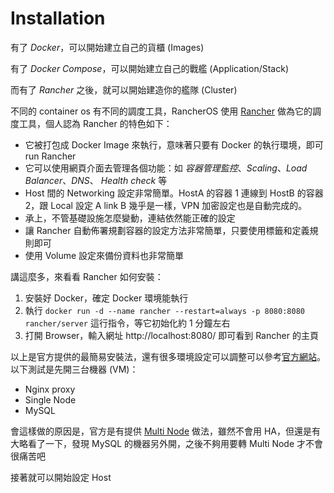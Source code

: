 # Installation

有了 *Docker*，可以開始建立自己的貨櫃 (Images)

有了 *Docker Compose*，可以開始建立自己的戰艦 (Application/Stack)

而有了 *Rancher* 之後，就可以開始建造你的艦隊 (Cluster)

不同的 container os 有不同的調度工具，RancherOS 使用 [Rancher](http://rancher.com/rancher/) 做為它的調度工具，個人認為 Rancher 的特色如下：

* 它被打包成 Docker Image 來執行，意味著只要有 Docker 的執行環境，即可 run Rancher
* 它可以使用網頁介面去管理各個功能：如 *容器管理監控*、*Scaling*、*Load Balancer*、*DNS*、 *Health check* 等
* Host 間的 Networking 設定非常簡單。HostA 的容器 1 連線到 HostB 的容器 2，跟 Local 設定 A link B 幾乎是一樣，VPN 加密設定也是自動完成的。
* 承上，不管基礎設施怎麼變動，連結依然能正確的設定
* 讓 Rancher 自動佈署規劃容器的設定方法非常簡單，只要使用標籤和定義規則即可
* 使用 Volume 設定來備份資料也非常簡單

講這麼多，來看看 Rancher 如何安裝：

1. 安裝好 Docker，確定 Docker 環境能執行
2. 執行 `docker run -d --name rancher --restart=always -p 8080:8080 rancher/server` 這行指令，等它初始化約 1 分鐘左右
3. 打開 Browser，輸入網址 http://localhost:8080/ 即可看到 Rancher 的主頁

以上是官方提供的最簡易安裝法，還有很多環境設定可以調整可以參考[官方網站](http://docs.rancher.com/rancher/installing-rancher/installing-server/)。以下測試是先開三台機器 (VM)：

* Nginx proxy
* Single Node
* MySQL

會這樣做的原因是，官方是有提供 [Multi Node](http://docs.rancher.com/rancher/installing-rancher/installing-server/multi-nodes/) 做法，雖然不會用 HA，但還是有大略看了一下，發現 MySQL 的機器另外開，之後不夠用要轉 Multi Node 才不會很痛苦吧

接著就可以開始設定 Host
